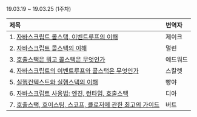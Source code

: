 19.03.19 ~ 19.03.25 (1주차)

| 제목 | 번역자 |
|:--------|:----|
| 1. [자바스크립트 콜스택, 이벤트루프의 이해](https://github.com/Lee-hyuna/33-js-concepts-kr/wiki/yongkwan-01) | 제이크 |
| 2. [자바스크립트 콜스택의 이해](https://medium.freecodecamp.org/understanding-the-javascript-call-stack-861e41ae61d4) | 멀린 |
| 3. [호출스택은 뭐고 콜스택은 무엇인가](https://github.com/Lee-hyuna/33-js-concepts-kr/wiki/Javascript-:-%EC%8B%A4%ED%96%89-%EC%BB%A8%ED%85%8D%EC%8A%A4%ED%8A%B8(Context)%EB%9E%80-%EB%AC%B4%EC%97%87%EC%9D%B8%EA%B0%80%3F---%EC%BD%9C-%EC%8A%A4%ED%83%9D(Call-Stack)%EC%9D%80-%EB%AC%B4%EC%97%87%EC%9D%B8%EA%B0%80%3F) | 에드워드 |
| 4. [자바스크립트의 이벤트루프와 콜스택은 무엇인가](https://gist.github.com/jesstelford/9a35d20a2aa044df8bf241e00d7bc2d0) | 스칼렛 |
| 5. [실행컨텍스트와 실행스택의 이해](https://github.com/Lee-hyuna/33-js-concepts-kr/wiki/JavaScript%EC%97%90%EC%84%9C-%EC%8B%A4%ED%96%89-%EC%BB%A8%ED%85%8D%EC%8A%A4%ED%8A%B8-%EB%B0%8F-%EC%8B%A4%ED%96%89-%EC%8A%A4%ED%83%9D-%EC%9D%B4%ED%95%B4) | 빵야 |
| 6. [자바스크립트 사용법: 엔진, 런타임, 호출스택](https://github.com/Lee-hyuna/33-js-concepts-kr/wiki/%EC%9E%90%EB%B0%94%EC%8A%A4%ED%81%AC%EB%A6%BD%ED%8A%B8-%EC%82%AC%EC%9A%A9%EB%B2%95:-%EC%97%94%EC%A7%84,-%EB%9F%B0%ED%83%80%EC%9E%84,-%ED%98%B8%EC%B6%9C%EC%8A%A4%ED%83%9D) | 디아 |
| 7. [호출스택, 호이스팅, 스코프, 클로저에 관한 최고의 가이드](https://tylermcginnis.com/ultimate-guide-to-execution-contexts-hoisting-scopes-and-closures-in-javascript/) | 버트 |
